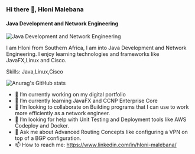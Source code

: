 ### Hi there 👋, Hloni Malebana
#### Java Development and Network Engineering
![Java Development and Network Engineering](https://www.cisco.com/assets/prod/netmgtsw/benefits_calculator/lib/images/banner.jpg)

I am Hloni from Southern Africa, I am into Java Development and Network Engineering. I enjoy learning technologies and frameworks like JavaFX,Linux and Cisco.

Skills: Java,Linux,Cisco

![Anurag's GitHub stats](https://github-readme-stats.vercel.app/api?username=anuraghazra&theme=dark&show_icons=true)

- 🔭 I’m currently working on my digital portfolio 
- 🌱 I’m currently learning JavaFX and CCNP Enterprise Core 
- 👯 I’m looking to collaborate on Building programs that I can use to work more efficiently as a network engineer. 
- 🤔 I’m looking for help with Unit Testing and Deployment tools like AWS Codeploy and Docker. 
- 💬 Ask me about Advanced Routing Concepts like configuring a VPN on top of a BGP configuration. 
- 📫 How to reach me: https://www.linkedin.com/in/hloni-malebana/ 

